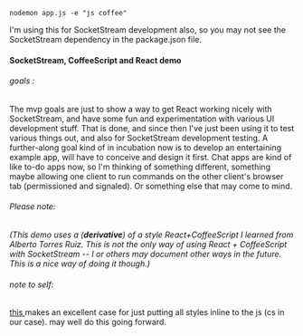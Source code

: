 `nodemon app.js -e "js coffee"`

I'm using this for SocketStream development also, so you may not see the SocketStream dependency in the package.json file.

#### SocketStream, CoffeeScript and React demo

###### goals :

The mvp goals are just to show a way to get React working nicely with SocketStream, and have some fun and experimentation with various UI development stuff. That is done, and since then I've just been using it to test various things out, and also for SocketStream development testing.
A further-along goal kind of in incubation now is to develop an entertaining example app, will have to conceive and design it first.  Chat apps are kind of like to-do apps now, so I'm thinking of something different, something maybe allowing one client to run commands on the other client's browser tab (permissioned and signaled).  Or something else that may come to mind.

###### Please note:
_(This demo uses a (**derivative**) of a style React+CoffeeScript I learned from Alberto Torres Ruiz. This is not the only way of using React + CoffeeScript with SocketStream -- I or others may document other ways in the future. This is a nice way of doing it though.)_


###### note to self:

[this ](http://blog.vjeux.com/2014/javascript/react-css-in-js-nationjs.html) makes an excellent case for just putting all styles inline to the js (cs in our case).  may well do this going forward.
